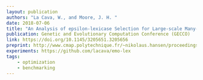 ```yaml
---
layout: publication
authors: "La Cava, W., and Moore, J. H. "
date: 2018-07-06
title: "An Analysis of epsilon-lexicase Selection for Large-scale Many-objective Optimization"
publication: Genetic and Evolutionary Computation Conference (GECCO)
link: https://doi.org/10.1145/3205651.3205656
preprint: http://www.cmap.polytechnique.fr/~nikolaus.hansen/proceedings/2018/GECCO/companion/companion_files/pos239s1-file1.pdf 
experiments: https://github.com/lacava/emo-lex
tags:
    - optimization
    - benchmarking
---
```

